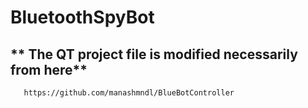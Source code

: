 
# BluetoothSpyBot
## ** The QT project file is modified necessarily from here**
       https://github.com/manashmndl/BlueBotController
